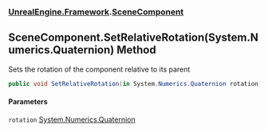 ### [UnrealEngine.Framework](./UnrealEngine-Framework.md 'UnrealEngine.Framework').[SceneComponent](./UnrealEngine-Framework-SceneComponent.md 'UnrealEngine.Framework.SceneComponent')
## SceneComponent.SetRelativeRotation(System.Numerics.Quaternion) Method
Sets the rotation of the component relative to its parent  
```csharp
public void SetRelativeRotation(in System.Numerics.Quaternion rotation);
```
#### Parameters
<a name='UnrealEngine-Framework-SceneComponent-SetRelativeRotation(System-Numerics-Quaternion)-rotation'></a>
`rotation` [System.Numerics.Quaternion](https://docs.microsoft.com/en-us/dotnet/api/System.Numerics.Quaternion 'System.Numerics.Quaternion')  
  
